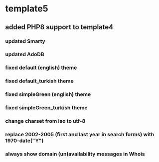 # template5
## added PHP8 support to template4
### updated Smarty
### updated AdoDB
### fixed default (english) theme
### fixed default_turkish theme
### fixed simpleGreen (english) theme
### fixed simpleGreen_turkish theme
### change charset from iso to utf-8
### replace 2002-2005 (first and last year in search forms) with 1970-date("Y")
### always show domain (un)availability messages in Whois
